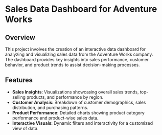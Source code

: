 # Sales Data Dashboard for Adventure Works

## Overview
This project involves the creation of an interactive data dashboard for analyzing and visualizing sales data from the Adventure Works company. The dashboard provides key insights into sales performance, customer behavior, and product trends to assist decision-making processes.

## Features
- **Sales Insights**: Visualizations showcasing overall sales trends, top-selling products, and performance by region.
- **Customer Analysis**: Breakdown of customer demographics, sales distribution, and purchasing patterns.
- **Product Performance**: Detailed charts showing product category performance and product-wise sales data.
- **Interactive Visuals**: Dynamic filters and interactivity for a customized view of data.
